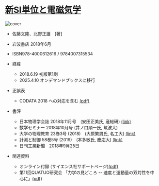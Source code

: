 # [新SI単位と電磁気学](https://www.iwanami.co.jp/book/b369918.html)
![cover](si-cover.jpg)
* 佐藤文隆、北野正雄　[著]
* 岩波書店 2018年6月
* ISBN978-4000612616 / 9784007315534

* 経緯
  * 2018.6.19 初版第1刷
  * 2025.4.10 オンデマンドブックスに移行
* 正誤表
  * CODATA 2018 への対応を含む [(pdf)](errata-newSI-v2-1.pdf)
* 書評
  * 日本物理学会誌 2018年11月号　(安田正美氏, 産総研) [(link)](https://www.jps.or.jp/books/newbook/rev_2018.php#31)
  * 数学セミナー 2018年10月号 (井ノ口順一氏, 筑波大)
  * 大学の物理教育 23巻3号 (2018)　(大原繁男氏, 名工大) [(link)](https://doi.org/10.11316/peu.24.3_122)
  * 計測と制御 58巻5号 (2019)　(本多敏氏, 慶応大) [(link)](https://doi.org/10.11499/sicejl.58.394)
  * 日刊工業新聞　2018年9月25日



* 関連資料
  * オンライン付録 (サイエンス社サポートページ)[(pdf)](https://www.saiensu.co.jp/book_support/978-4-7819-1624-8/main-app20241218-2.pdf)
  * 第11回QUATUO研究会
  「力学の見どころ -- 速度と運動量の双対性を中心に」[(pdf)](https://www.sceng.kochi-tech.ac.jp/koban/quatuo/lib/exe/fetch.php?media=%E7%AC%AC11%E5%9B%9Equatuo%E7%A0%94%E7%A9%B6%E4%BC%9A:quatuo2024_kitano_dynamics-topics.pdf)  
